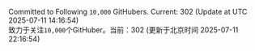Committed to Following `10,000` GitHubers. Current: <!-- FOLLOWING_COUNT -->302<!-- FOLLOWING_COUNT --> (Update at UTC <!-- LAST_UPDATED -->2025-07-11 14:16:54<!-- LAST_UPDATED -->)<br>
致力于关注`10,000`个GitHuber。当前：<!-- FOLLOWING_COUNT -->302<!-- FOLLOWING_COUNT --> (更新于北京时间 <!-- LAST_UPDATED_CST -->2025-07-11 22:16:54<!-- LAST_UPDATED_CST -->)
